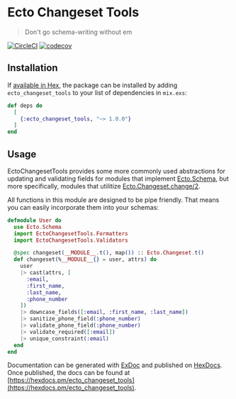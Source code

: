 # Ecto Changeset Tools
> Don't go schema-writing without em

[![CircleCI](https://circleci.com/gh/Kartstig/ecto_changeset_tools/tree/master.svg?style=svg)](https://circleci.com/gh/Kartstig/ecto_changeset_tools/tree/master) [![codecov](https://codecov.io/gh/Kartstig/ecto_changeset_tools/branch/master/graph/badge.svg)](https://codecov.io/gh/Kartstig/ecto_changeset_tools)

## Installation

If [available in Hex](https://hex.pm/docs/publish), the package can be installed
by adding `ecto_changeset_tools` to your list of dependencies in `mix.exs`:

```elixir
def deps do
  [
    {:ecto_changeset_tools, "~> 1.0.0"}
  ]
end
```

## Usage
EctoChangesetTools provides some more commonly used abstractions for updating and validating fields
for modules that implement [Ecto.Schema](https://hexdocs.pm/ecto/Ecto.Schema.html#t:t/0), but more specifically, modules that utilitize [Ecto.Changeset.change/2](https://hexdocs.pm/ecto/Ecto.Changeset.html#change/2).

All functions in this module are designed to be pipe friendly. That means you can easily incorporate
them into your schemas:
```elixir
defmodule User do
  use Ecto.Schema
  import EctoChangesetTools.Formatters
  import EctoChangesetTools.Validators

  @spec changeset(__MODULE__.t(), map()) :: Ecto.Changeset.t()
  def changeset(%__MODULE__{} = user, attrs) do
    user
    |> cast(attrs, [
      :email,
      :first_name,
      :last_name,
      :phone_number
    ])
    |> downcase_fields([:email, :first_name, :last_name])
    |> sanitize_phone_field(:phone_number)
    |> validate_phone_field(:phone_number)
    |> validate_required([:email])
    |> unique_constraint(:email)
  end
end
```
Documentation can be generated with [ExDoc](https://github.com/elixir-lang/ex_doc)
and published on [HexDocs](https://hexdocs.pm). Once published, the docs can
be found at [https://hexdocs.pm/ecto_changeset_tools](https://hexdocs.pm/ecto_changeset_tools).

